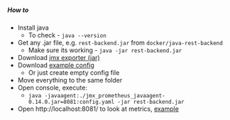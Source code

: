 ##### How to
* Install java
    * To check - `java --version`
* Get any .jar file, e.g. `rest-backend.jar` from `docker/java-rest-backend`
    * Make sure its working - `java -jar rest-backend.jar`
* Download [jmx exporter (jar)](https://github.com/prometheus/jmx_exporter)
* Download [example config](https://github.com/prometheus/jmx_exporter/tree/master/example_configs)
    * Or just create empty config file
* Move everything to the same folder
* Open console, execute:
    * `java -javaagent:./jmx_prometheus_javaagent-0.14.0.jar=8081:config.yaml -jar rest-backend.jar`
* Open http://localhost:8081/ to look at metrics, [example](example.txt)
